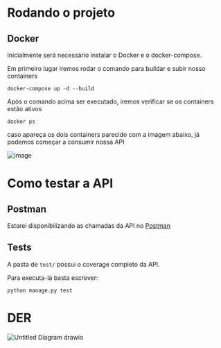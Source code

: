 # Rodando o projeto

## Docker
Inicialmente será necessário instalar o Docker e o docker-compose.

Em primeiro lugar iremos rodar o comando para buildar e subir nosso containers
```
docker-compose up -d --build
```
Após o comando acima ser executado, iremos verificar se os containers estão ativos
```
docker ps
```

caso apareça os dois containers parecido com a imagem abaixo, já podemos começar a consumir nossa API

![image](https://user-images.githubusercontent.com/44317074/165385358-f4896413-7249-42f0-ad23-19633ef7951e.png)


# Como testar a API
## Postman
Estarei disponibilizando as chamadas da API no [Postman](https://www.postman.com/lebaliro/workspace/docke/request/6500042-1ab95641-e682-4817-94f7-5a1f789d6352)


## Tests
A pasta de `test/` possui o coverage completo da API.

Para executa-lá basta escrever:
```
python manage.py test
```


# DER

![Untitled Diagram drawio](https://user-images.githubusercontent.com/44317074/165387662-8259211c-f238-4ed0-b4bf-3ed944d45cd7.png)
